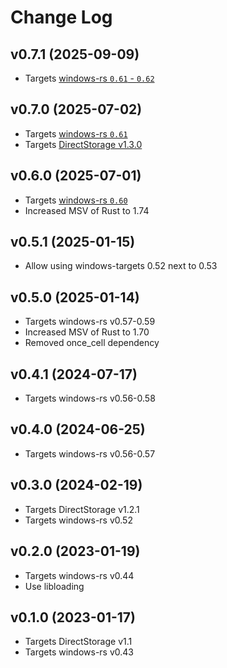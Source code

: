 # Change Log

## v0.7.1 (2025-09-09)

- Targets [windows-rs `0.61` - `0.62`](https://github.com/microsoft/windows-rs/releases/tag/69)

## v0.7.0 (2025-07-02)

- Targets [windows-rs `0.61`](https://github.com/microsoft/windows-rs/releases/tag/63)
- Targets [DirectStorage v1.3.0](https://devblogs.microsoft.com/directx/directstorage-1-3-is-now-available)

## v0.6.0 (2025-07-01)

- Targets [windows-rs `0.60`](https://github.com/microsoft/windows-rs/releases/tag/0.62.0)
- Increased MSV of Rust to 1.74

## v0.5.1 (2025-01-15)

- Allow using windows-targets 0.52 next to 0.53

## v0.5.0 (2025-01-14)

- Targets windows-rs v0.57-0.59
- Increased MSV of Rust to 1.70
- Removed once_cell dependency

## v0.4.1 (2024-07-17)

- Targets windows-rs v0.56-0.58

## v0.4.0 (2024-06-25)

- Targets windows-rs v0.56-0.57

## v0.3.0 (2024-02-19)

- Targets DirectStorage v1.2.1
- Targets windows-rs v0.52

## v0.2.0 (2023-01-19)

- Targets windows-rs v0.44
- Use libloading

## v0.1.0 (2023-01-17)

- Targets DirectStorage v1.1
- Targets windows-rs v0.43
